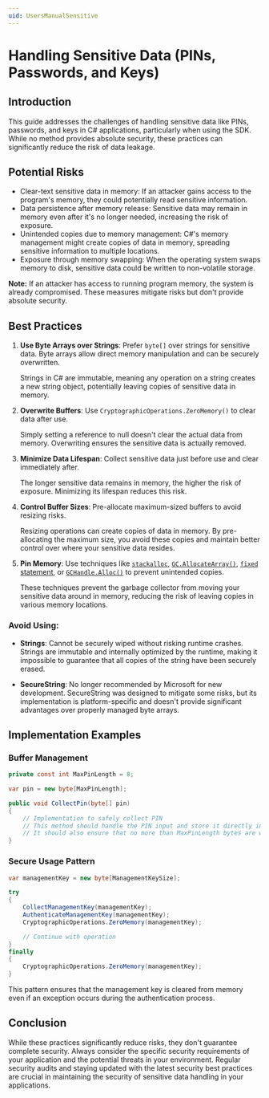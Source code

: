 ```yaml
---
uid: UsersManualSensitive
---
```


<!-- Copyright 2021 Yubico AB

Licensed under the Apache License, Version 2.0 (the "License");
you may not use this file except in compliance with the License.
You may obtain a copy of the License at

    http://www.apache.org/licenses/LICENSE-2.0

Unless required by applicable law or agreed to in writing, software
distributed under the License is distributed on an "AS IS" BASIS,
WITHOUT WARRANTIES OR CONDITIONS OF ANY KIND, either express or implied.
See the License for the specific language governing permissions and
limitations under the License. -->

# Handling Sensitive Data (PINs, Passwords, and Keys)

## Introduction

This guide addresses the challenges of handling sensitive data like PINs, passwords, and keys in C# applications, particularly when using the SDK. While no method provides absolute security, these practices can significantly reduce the risk of data leakage.

## Potential Risks

- Clear-text sensitive data in memory: If an attacker gains access to the program's memory, they could potentially read sensitive information.
- Data persistence after memory release: Sensitive data may remain in memory even after it's no longer needed, increasing the risk of exposure.
- Unintended copies due to memory management: C#'s memory management might create copies of data in memory, spreading sensitive information to multiple locations.
- Exposure through memory swapping: When the operating system swaps memory to disk, sensitive data could be written to non-volatile storage.

**Note:** If an attacker has access to running program memory, the system is already compromised. These measures mitigate risks but don't provide absolute security.

## Best Practices

1. **Use Byte Arrays over Strings**: 
   Prefer `byte[]` over strings for sensitive data. Byte arrays allow direct memory manipulation and can be securely overwritten.

   Strings in C# are immutable, meaning any operation on a string creates a new string object, potentially leaving copies of sensitive data in memory.

2. **Overwrite Buffers**: 
   Use `CryptographicOperations.ZeroMemory()` to clear data after use.

   Simply setting a reference to null doesn't clear the actual data from memory. Overwriting ensures the sensitive data is actually removed.

3. **Minimize Data Lifespan**: 
   Collect sensitive data just before use and clear immediately after.

   The longer sensitive data remains in memory, the higher the risk of exposure. Minimizing its lifespan reduces this risk.

4. **Control Buffer Sizes**: 
   Pre-allocate maximum-sized buffers to avoid resizing risks.

   Resizing operations can create copies of data in memory. By pre-allocating the maximum size, you avoid these copies and maintain better control over where your sensitive data resides.

5. **Pin Memory**: 
   Use techniques like [`stackalloc`](https://learn.microsoft.com/en-us/dotnet/csharp/language-reference/operators/stackalloc), [`GC.AllocateArray()`](https://learn.microsoft.com/en-us/dotnet/api/system.gc.allocatearray), [`fixed` statement](https://learn.microsoft.com/en-us/dotnet/csharp/language-reference/statements/fixed), or [`GCHandle.Alloc()`](https://learn.microsoft.com/en-us/dotnet/api/system.runtime.interopservices.gchandle.alloc) to prevent unintended copies.

   These techniques prevent the garbage collector from moving your sensitive data around in memory, reducing the risk of leaving copies in various memory locations.

### Avoid Using:

- **Strings**: 
  Cannot be securely wiped without risking runtime crashes.
  Strings are immutable and internally optimized by the runtime, making it impossible to guarantee that all copies of the string have been securely erased.

- **SecureString**: 
  No longer recommended by Microsoft for new development.
  SecureString was designed to mitigate some risks, but its implementation is platform-specific and doesn't provide significant advantages over properly managed byte arrays.

## Implementation Examples

### Buffer Management

```csharp
private const int MaxPinLength = 8;

var pin = new byte[MaxPinLength];

public void CollectPin(byte[] pin)
{
    // Implementation to safely collect PIN
    // This method should handle the PIN input and store it directly in the provided byte array
    // It should also ensure that no more than MaxPinLength bytes are written
}
```

### Secure Usage Pattern
```csharp
var managementKey = new byte[ManagementKeySize];

try
{
    CollectManagementKey(managementKey);
    AuthenticateManagementKey(managementKey);
    CryptographicOperations.ZeroMemory(managementKey);

    // Continue with operation
}
finally
{
    CryptographicOperations.ZeroMemory(managementKey);
}
```

This pattern ensures that the management key is cleared from memory even if an exception occurs during the authentication process.

## Conclusion
While these practices significantly reduce risks, they don't guarantee complete security. Always consider the specific security requirements of your application and the potential threats in your environment. Regular security audits and staying updated with the latest security best practices are crucial in maintaining the security of sensitive data handling in your applications.